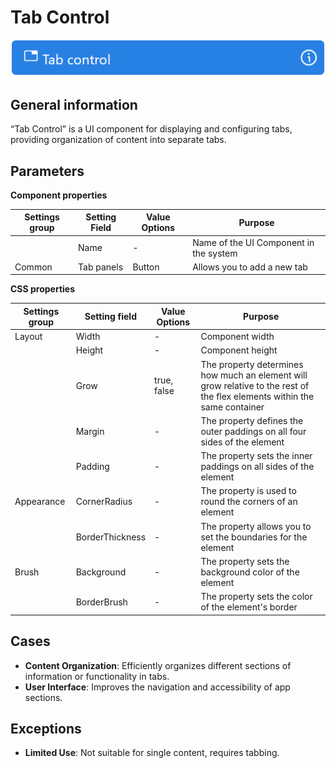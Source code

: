 # Tab Control

![](../../assets/images/app-development/tab-control.png)

## General information
“Tab Control” is a UI component for displaying and configuring tabs, providing organization of content into separate tabs.

## Parameters
**Component properties**

| Settings group | Setting Field | Value Options | Purpose  |
| --- | --- | --- | --- |
|  | Name | - | Name of the UI Component in the system |
| Common | Tab panels | Button | Allows you to add a new tab  |

**CSS properties**

| Settings group | Setting field | Value Options | Purpose |
| --- | --- | --- | --- |
| Layout | Width | - | Component width |
|  | Height | - | Component height |
|  | Grow | true, false | The property determines how much an element will grow relative to the rest of the flex elements within the same container |
|  | Margin | - | The property defines the outer paddings on all four sides of the element |
|  | Padding | - | The property sets the inner paddings on all sides of the element |
| Appearance | CornerRadius | - | The property is used to round the corners of an element |
|  | BorderThickness | - | The property allows you to set the boundaries for the element |
| Brush | Background | - | The property sets the background color of the element |
|  | BorderBrush | - | The property sets the color of the element's border |

## Cases
- **Content Organization**: Efficiently organizes different sections of information or functionality in tabs.
- **User Interface**: Improves the navigation and accessibility of app sections.

## Exceptions
- **Limited Use**: Not suitable for single content, requires tabbing.
